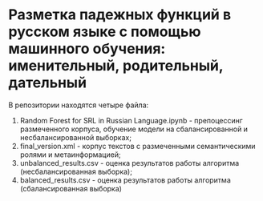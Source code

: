 # Разметка падежных функций в русском языке с помощью машинного обучения: именительный, родительный, дательный

В репозитории находятся четыре файла:

1. Random Forest for SRL in Russian Language.ipynb - препоцессинг размеченного корпуса, обучение модели на сбалансированной и несбалансированной выборках;
2. final_version.xml - корпус текстов с размеченными семантическими ролями и метаинформацией;
3. unbalanced_results.csv - оценка результатов работы алгоритма (несбалансированная выборка);
4. balanced_results.csv - оценка результатов работы алгоритма (сбалансированная выборка)
